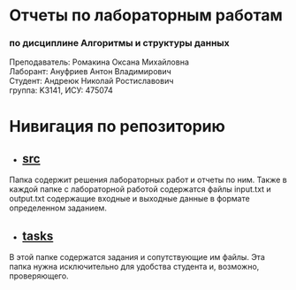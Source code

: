 # Отчеты по лабораторным работам
### по дисциплине Алгоритмы и структуры данных

Преподаватель: Ромакина Оксана Михайловна\
Лаборант: Ануфриев Антон Владимирович\
Студент: Андреюк Николай Ростиславович\
группа: K3141, ИСУ: 475074 

# Нивигация по репозиторию
* ## [src](./src)
Папка содержит решения лабораторных работ и отчеты по ним. Также в каждой папке с лабораторной работой содержатся файлы input.txt и output.txt содержащие входные и выходные данные в формате определенном заданием.

* ## [tasks](./tasks)
В этой папке содержатся задания и сопутствующие им файлы. Эта папка нужна исключительно для удобства студента и, возможно, проверяющего. 